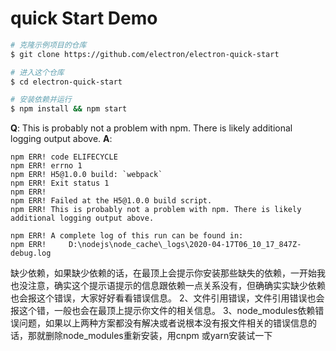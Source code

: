# quick Start Demo

``` bash
# 克隆示例项目的仓库
$ git clone https://github.com/electron/electron-quick-start

# 进入这个仓库
$ cd electron-quick-start

# 安装依赖并运行
$ npm install && npm start
```

**Q**: This is probably not a problem with npm. There is likely additional logging output above. 
**A**: 

```
npm ERR! code ELIFECYCLE
npm ERR! errno 1
npm ERR! H5@1.0.0 build: `webpack`
npm ERR! Exit status 1
npm ERR!
npm ERR! Failed at the H5@1.0.0 build script.
npm ERR! This is probably not a problem with npm. There is likely additional logging output above.

npm ERR! A complete log of this run can be found in:
npm ERR!     D:\nodejs\node_cache\_logs\2020-04-17T06_10_17_847Z-debug.log
```

缺少依赖，如果缺少依赖的话，在最顶上会提示你安装那些缺失的依赖，一开始我也没注意，确实这个提示语提示的信息跟依赖一点关系没有，但确确实实缺少依赖也会报这个错误，大家好好看看错误信息。
2、文件引用错误，文件引用错误也会报这个错，一般也会在最顶上提示你文件的相关信息。
3、node_modules依赖错误问题，如果以上两种方案都没有解决或者说根本没有报文件相关的错误信息的话，那就删除node_modules重新安装，用cnpm 或yarn安装试一下

